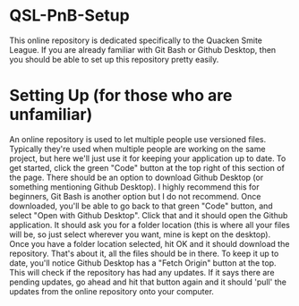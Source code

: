 # QSL-PnB-Setup
This online repository is dedicated specifically to the Quacken Smite League. If you are already familiar with Git Bash or Github Desktop, then you should be able to set up this repository pretty easily. 

# Setting Up (for those who are unfamiliar)
An online repository is used to let multiple people use versioned files. Typically they're used when multiple people are working on the same project, but here we'll just use it for keeping your application up to date. 
To get started, click the green "Code" button at the top right of this section of the page. There should be an option to download Github Desktop (or something mentioning Github Desktop). I highly recommend this for beginners, Git Bash is another option but I do  not recommend.
Once downloaded, you'll be able to go back to that green "Code" button, and select "Open with Github Desktop". Click that and it should open the Github application. It should ask you for a folder location (this is where all your files will be, so just select wherever you want, mine is kept on the desktop).
Once you have a folder location selected, hit OK and it should download the repository. That's about it, all the files should be in there. To keep it up to date, you'll notice Github Desktop has a "Fetch Origin" button at the top. This will check if the repository has had any updates. If it says there are pending updates, go ahead and hit that button again and it should 'pull' the updates from the online repository onto your computer. 

